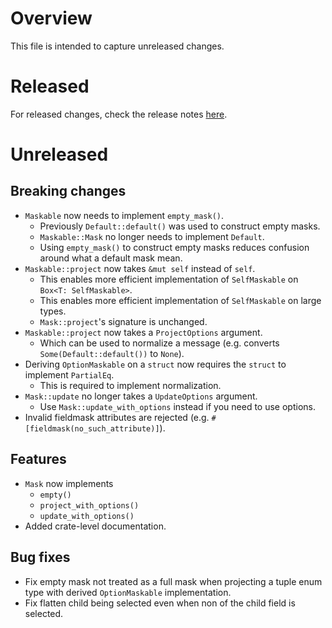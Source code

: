 # Overview
This file is intended to capture unreleased changes.

# Released
For released changes, check the release notes [here](https://github.com/weiwei-lin/fieldmask-rs/releases).

# Unreleased
## Breaking changes
- `Maskable` now needs to implement `empty_mask()`.
    - Previously `Default::default()` was used to construct empty masks.
    - `Maskable::Mask` no longer needs to implement `Default`.
    - Using `empty_mask()` to construct empty masks reduces confusion around what a default mask mean.
- `Maskable::project` now takes `&mut self` instead of `self`.
    - This enables more efficient implementation of `SelfMaskable` on `Box<T: SelfMaskable>`.
    - This enables more efficient implementation of `SelfMaskable` on large types.
    - `Mask::project`'s signature is unchanged.
- `Maskable::project` now takes a `ProjectOptions` argument.
    - Which can be used to normalize a message (e.g. converts `Some(Default::default())` to `None`).
- Deriving `OptionMaskable` on a `struct` now requires the `struct` to implement `PartialEq`.
    - This is required to implement normalization.
- `Mask::update` no longer takes a `UpdateOptions` argument.
    - Use `Mask::update_with_options` instead if you need to use options.
- Invalid fieldmask attributes are rejected (e.g. `#[fieldmask(no_such_attribute)]`).

## Features
- `Mask` now implements
    - `empty()`
    - `project_with_options()`
    - `update_with_options()`
- Added crate-level documentation.

## Bug fixes
- Fix empty mask not treated as a full mask when projecting a tuple enum type with derived
  `OptionMaskable` implementation.
- Fix flatten child being selected even when non of the child field is selected.

